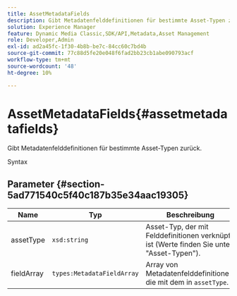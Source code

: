 ```yaml
---
title: AssetMetadataFields
description: Gibt Metadatenfelddefinitionen für bestimmte Asset-Typen zurück.
solution: Experience Manager
feature: Dynamic Media Classic,SDK/API,Metadata,Asset Management
role: Developer,Admin
exl-id: ad2a45fc-1f30-4b8b-be7c-84cc60c7bd4b
source-git-commit: 77c88d5fe20e048f6fad2bb23cb1abe090793acf
workflow-type: tm+mt
source-wordcount: '48'
ht-degree: 10%

---
```


# AssetMetadataFields{#assetmetadatafields}

Gibt Metadatenfelddefinitionen für bestimmte Asset-Typen zurück.

Syntax

## Parameter {#section-5ad771540c5f40c187b35e34aac19305}

| Name | Typ | Beschreibung |
|---|---|---|
| assetType | `xsd:string` | Asset-Typ, der mit Felddefinitionen verknüpft ist (Werte finden Sie unter &quot;Asset-Typen&quot;). |
| fieldArray | `types:MetadataFieldArray` | Array von Metadatenfelddefinitionen, die mit dem in `assetType`. |
